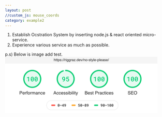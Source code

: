 ```yaml
---
layout: post
//custom_js: mouse_coords
category: example2
---
```




1. Establish Ocstration System by inserting node.js & react oriented micro-service.
2. Experience various service as much as possible.



p.s) Below is image add test.
<img src="./../_screenshots/lighthouse-report.png" title="ImgTest"/>
